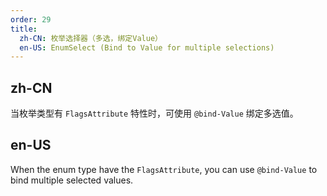 ```yaml
---
order: 29
title:
  zh-CN: 枚举选择器（多选，绑定Value）
  en-US: EnumSelect (Bind to Value for multiple selections)
---
```


## zh-CN

当枚举类型有 `FlagsAttribute` 特性时，可使用 `@bind-Value` 绑定多选值。

## en-US

When the enum type have the `FlagsAttribute`, you can use `@bind-Value` to bind multiple selected values.